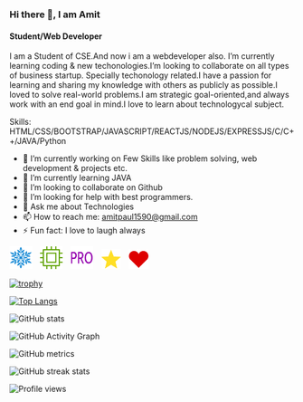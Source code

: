                              
### Hi there 👋, I am Amit
#### Student/Web Developer

I am a Student of CSE.And now i am a webdeveloper also. I’m currently learning coding & new techonologies.I’m looking to collaborate on all types of business startup. Specially techonology related.I have a passion for learning and sharing my knowledge with others as publicly as possible.I loved to solve real-world problems.I am strategic goal-oriented,and always work with an end goal in mind.I love to learn about technologycal subject.

Skills: HTML/CSS/BOOTSTRAP/JAVASCRIPT/REACTJS/NODEJS/EXPRESSJS/C/C++/JAVA/Python

- 🔭 I’m currently working on Few Skills like problem solving, web development & projects etc. 
- 🌱 I’m currently learning JAVA 
- 👯 I’m looking to collaborate on Github 
- 🤔 I’m looking for help with best programmers. 
- 💬 Ask me about Technologies 
- 📫 How to reach me: amitpaul1590@gmail.com 
- ⚡ Fun fact: I love to laugh always 



<a href='https://archiveprogram.github.com/'><img src='https://raw.githubusercontent.com/acervenky/animated-github-badges/master/assets/acbadge.gif' width='40' height='40'></a> <a href='https://docs.github.com/en/developers'><img src='https://raw.githubusercontent.com/acervenky/animated-github-badges/master/assets/devbadge.gif' width='40' height='40'></a> <a href='https://github.com/pricing'><img src='https://raw.githubusercontent.com/acervenky/animated-github-badges/master/assets/pro.gif' width='40' height='40'></a> <a href='https://stars.github.com/'><img src='https://raw.githubusercontent.com/acervenky/animated-github-badges/master/assets/starbadge.gif' width='35' height='35'></a> <a href='https://docs.github.com/en/github/supporting-the-open-source-community-with-github-sponsors'><img src='https://raw.githubusercontent.com/acervenky/animated-github-badges/master/assets/sponsorbadge.gif' width='35' height='35'></a> 

[![trophy](https://github-profile-trophy.vercel.app/?username=Amitpaul-1590)](https://github.com/ryo-ma/github-profile-trophy)

[![Top Langs](https://github-readme-stats.vercel.app/api/top-langs/?username=Amitpaul-1590)](https://github.com/anuraghazra/github-readme-stats)

![GitHub stats](https://github-readme-stats.vercel.app/api?username=Amitpaul-1590&show_icons=true&count_private=true)  

![GitHub Activity Graph](https://activity-graph.herokuapp.com/graph?username=Amitpaul-1590)  

![GitHub metrics](https://metrics.lecoq.io/Amitpaul-1590)  

![GitHub streak stats](https://github-readme-streak-stats.herokuapp.com/?user=Amitpaul-1590)  

![Profile views](https://gpvc.arturio.dev/Amitpaul-1590)  

